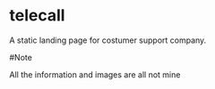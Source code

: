 # telecall

<p>A static landing page for costumer support company.</p>

#Note

<p>All the information and images are all not mine </p>
